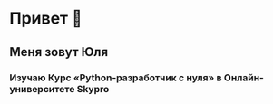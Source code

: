 # Привет 👋
## Меня зовут Юля  
### Изучаю Курс «Python-разработчик с нуля» в Онлайн-университете Skypro


<!--
**YuliyaArkhipova/YuliyaArkhipova** is a ✨ _special_ ✨ repository because its `README.md` (this file) appears on your GitHub profile.

Here are some ideas to get you started:

- 🔭 I’m currently working on ...
- 🌱 I’m currently learning ...
- 👯 I’m looking to collaborate on ...
- 🤔 I’m looking for help with ...
- 💬 Ask me about ...
- 📫 How to reach me: ...
- 😄 Pronouns: ...
- ⚡ Fun fact: ...
-->
